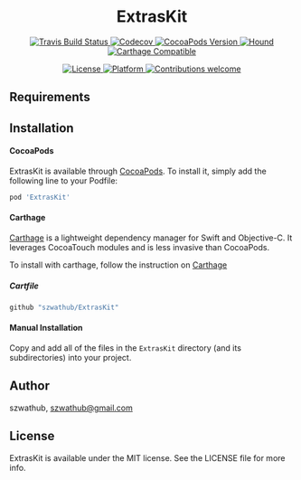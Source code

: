 <h1 align="center">ExtrasKit</h1>

<p align="center">
    <a href="https://travis-ci.com/szwathub/ExtrasKit">
        <img src="https://travis-ci.com/szwathub/ExtrasKit.svg?branch=master" alt="Travis Build Status">
    </a>
    <a href="https://codecov.io/github/szwathub/ExtrasKit">
        <img src="https://codecov.io/gh/szwathub/ExtrasKit/branch/master/graph/badge.svg" alt="Codecov">
    </a>
    <a href="http://cocoapods.org/pods/ExtrasKit">
        <img src="https://img.shields.io/cocoapods/v/ExtrasKit.svg?style=flat" alt="CocoaPods Version">
    </a>
    <a href="https://houndci.com">
        <img src="https://img.shields.io/badge/Reviewed_by-Hound-8E64B0.svg" alt="Hound">
    </a>
    <a href="https://github.com/szwathub/ExtrasKit">
        <img src="https://img.shields.io/badge/Carthage-compatible-4BC51D.svg?style=flat" alt="Carthage Compatible">
    </a>
</p>


<p align="center">
    <a href="http://cocoapods.org/pods/ExtrasKit">
        <img src="https://img.shields.io/cocoapods/l/ExtrasKit.svg?style=flat" alt="License">
    </a>
    <a href="http://cocoapods.org/pods/ExtrasKit">
        <img src="https://img.shields.io/cocoapods/p/ExtrasKit.svg?style=flat" alt="Platform">
    </a>
    <a href="https://github.com/szwathub/ExtrasKit/pulls">
        <img src="https://img.shields.io/badge/contributions-welcome-brightgreen.svg?style=flat" alt="Contributions welcome">
    </a>
</p>


## Requirements

## Installation
#### CocoaPods
ExtrasKit is available through [CocoaPods](http://cocoapods.org). To install it, simply add the following line to your Podfile:

```ruby
pod 'ExtrasKit'
```

#### Carthage
[Carthage](https://github.com/Carthage/Carthage) is a lightweight dependency manager for Swift and Objective-C. It leverages CocoaTouch modules and is less invasive than CocoaPods.

To install with carthage, follow the instruction on [Carthage](https://github.com/Carthage/Carthage)

##### Cartfile
```ruby
github "szwathub/ExtrasKit"
```

#### Manual Installation
Copy and add all of the files in the `ExtrasKit` directory (and its subdirectories) into your project.

## Author

szwathub, szwathub@gmail.com

## License

ExtrasKit is available under the MIT license. See the LICENSE file for more info.
